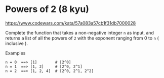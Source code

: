 # Powers of 2 (8 kyu)

https://www.codewars.com/kata/57a083a57cb1f31db7000028

Complete the function that takes a non-negative integer `n` as input, and returns a list of all the powers of `2` with the exponent ranging from 0 to `n` ( inclusive ).

Examples

```
n = 0  ==> [1]        # [2^0]
n = 1  ==> [1, 2]     # [2^0, 2^1]
n = 2  ==> [1, 2, 4]  # [2^0, 2^1, 2^2]
```
